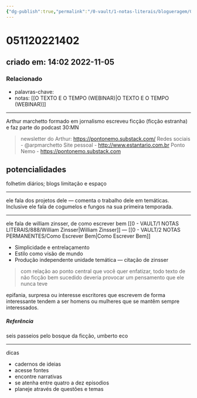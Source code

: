 ```yaml
---
{"dg-publish":true,"permalink":"/0-vault/1-notas-literais/blogueragem/051120221402/","dgHomeLink":true,"dgShowLocalGraph":true,"dgShowFileTree":true,"dgEnableSearch":true}
---
```


# 051120221402
## criado em: 14:02 2022-11-05

### Relacionado
- palavras-chave: 
- notas: [[O TEXTO E O TEMPO (WEBINAR)\|O TEXTO E O TEMPO (WEBINAR)]]
---
Arthur marchetto
formado em jornalismo
escreveu ficção (ficção estranha) e faz parte do podcast 30:MN

>newsletter do Arthur: https://pontonemo.substack.com/
Redes sociais - @arpmarchetto
Site pessoal - http://www.estantario.com.br
Ponto Nemo - https://pontonemo.substack.com

## potencialidades
folhetim
diários; blogs
limitação e espaço

---

ele fala dos projetos dele — comenta o trabalho dele em temáticas. Inclusive ele fala de cogumelos e fungos na sua primeira temporada.

---

ele fala de william zinsser, de como escrever bem
[[0 - VAULT/1 NOTAS LITERAIS/888/William Zinsser\|William Zinsser]] — [[0 - VAULT/2 NOTAS PERMANENTES/Como Escrever Bem\|Como Escrever Bem]]
-  Simplicidade e entrelaçamento
- Estilo como visão de mundo
- Produção independente
unidade temática — citação de zinsser
> com relação ao ponto central que você quer enfatizar, todo texto de não ficção bem sucedido deveria provocar um pensamento que ele nunca teve

epifania, surpresa ou interesse
escritores que escrevem de forma interessante tendem a ser homens ou mulheres que se mantêm sempre interessados.

##### Referência
seis passeios pelo bosque da ficção, umberto eco

---
dicas

- cadernos de ideias
- acesse fontes
- encontre narrativas
- se atenha entre quatro a dez episodios
- planeje através de questões e temas







